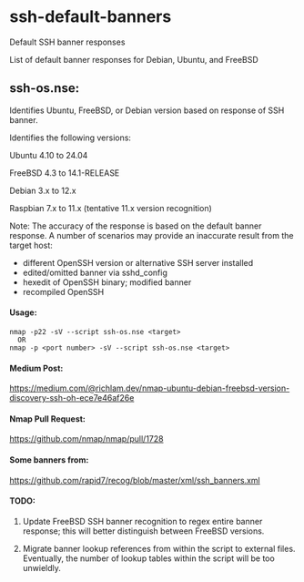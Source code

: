 # ssh-default-banners
Default SSH banner responses

List of default banner responses for Debian, Ubuntu, and FreeBSD

## ssh-os.nse:

Identifies Ubuntu, FreeBSD, or Debian version based on response of SSH banner.

Identifies the following versions:

Ubuntu 4.10 to 24.04

FreeBSD 4.3 to 14.1-RELEASE

Debian 3.x to 12.x

Raspbian 7.x to 11.x (tentative 11.x version recognition)


Note: The accuracy of the response is based on the default banner response.
A number of scenarios may provide an inaccurate result from the target host:

* different OpenSSH version or alternative SSH server installed
* edited/omitted banner via sshd_config
* hexedit of OpenSSH binary; modified banner
* recompiled OpenSSH

#### Usage:
```
nmap -p22 -sV --script ssh-os.nse <target>
  OR
nmap -p <port number> -sV --script ssh-os.nse <target>
```

#### Medium Post:

https://medium.com/@richlam.dev/nmap-ubuntu-debian-freebsd-version-discovery-ssh-oh-ece7e46af26e

#### Nmap Pull Request:

https://github.com/nmap/nmap/pull/1728

#### Some banners from:

https://github.com/rapid7/recog/blob/master/xml/ssh_banners.xml

#### TODO:

1. Update FreeBSD SSH banner recognition to regex entire banner response; this
will better distinguish between FreeBSD versions.

2. Migrate banner lookup references from within the script to external files.
Eventually, the number of lookup tables within the script will be too unwieldly.
